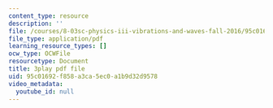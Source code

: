 ```yaml
---
content_type: resource
description: ''
file: /courses/8-03sc-physics-iii-vibrations-and-waves-fall-2016/95c01692f858a3ca5ec0a1b9d32d9578_1JeBWHzrRD4.pdf
file_type: application/pdf
learning_resource_types: []
ocw_type: OCWFile
resourcetype: Document
title: 3play pdf file
uid: 95c01692-f858-a3ca-5ec0-a1b9d32d9578
video_metadata:
  youtube_id: null
---
```

